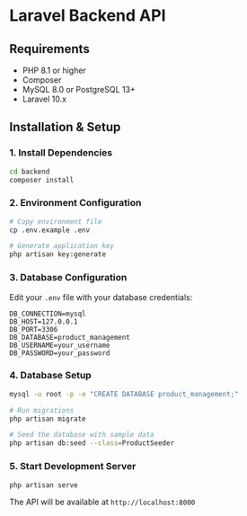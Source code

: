 # Laravel Backend API

## Requirements

- PHP 8.1 or higher
- Composer
- MySQL 8.0 or PostgreSQL 13+
- Laravel 10.x

## Installation & Setup

### 1. Install Dependencies

```bash
cd backend
composer install
```

### 2. Environment Configuration

```bash
# Copy environment file
cp .env.example .env

# Generate application key
php artisan key:generate
```

### 3. Database Configuration

Edit your `.env` file with your database credentials:

```env
DB_CONNECTION=mysql
DB_HOST=127.0.0.1
DB_PORT=3306
DB_DATABASE=product_management
DB_USERNAME=your_username
DB_PASSWORD=your_password
```

### 4. Database Setup

```bash
mysql -u root -p -e "CREATE DATABASE product_management;"

# Run migrations
php artisan migrate

# Seed the database with sample data
php artisan db:seed --class=ProductSeeder
```

### 5. Start Development Server

```bash
php artisan serve
```

The API will be available at `http://localhost:8000`
